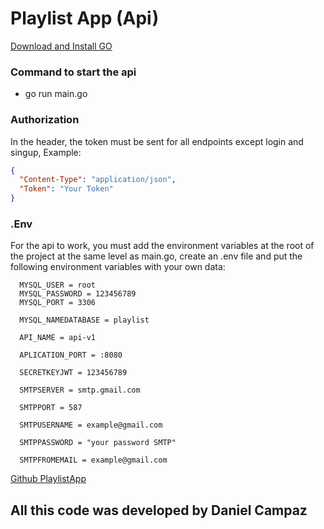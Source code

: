 # Playlist App (Api)

[Download and Install GO](https://go.dev/doc/install)

### Command to start the api

- go run main.go

### Authorization

In the header, the token must be sent for all endpoints except login and singup,
Example:

```json
{
  "Content-Type": "application/json",
  "Token": "Your Token"
}
```

### .Env

For the api to work, you must add the environment variables at the root of the project at the same level as main.go, create an .env file and put the following environment variables with your own data:

```
  MYSQL_USER = root
  MYSQL_PASSWORD = 123456789
  MYSQL_PORT = 3306

  MYSQL_NAMEDATABASE = playlist

  API_NAME = api-v1

  APLICATION_PORT = :8080

  SECRETKEYJWT = 123456789

  SMTPSERVER = smtp.gmail.com

  SMTPPORT = 587

  SMTPUSERNAME = example@gmail.com

  SMTPPASSWORD = "your password SMTP"

  SMTPFROMEMAIL = example@gmail.com
```

[Github PlaylistApp](https://github.com/DanielCampaz/playlist-app)

## All this code was developed by Daniel Campaz
